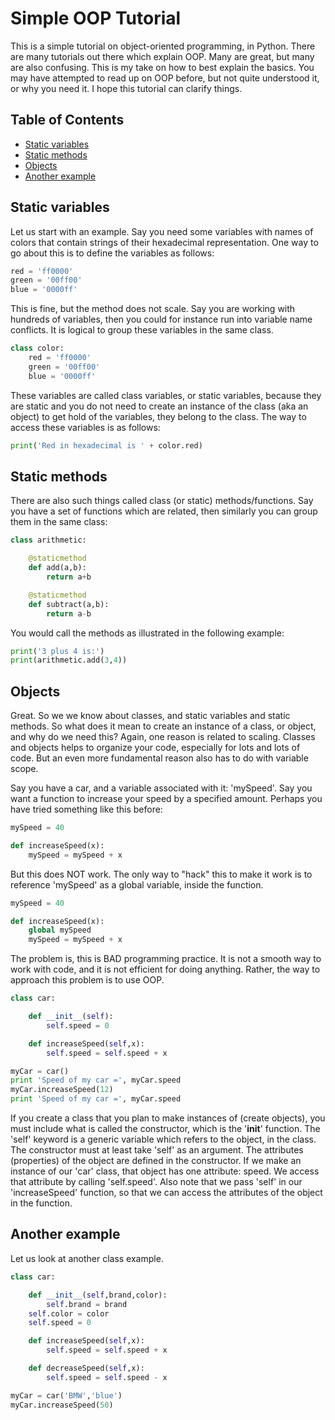 # Simple OOP Tutorial
This is a simple tutorial on object-oriented programming, in Python. There are many tutorials out there which explain OOP. Many are great, but many are also confusing. This is my take on how to best explain the basics. You may have attempted to read up on OOP before, but not quite understood it, or why you need it. I hope this tutorial can clarify things.

## Table of Contents
* [Static variables](#static-variables)
* [Static methods](#static-methods)
* [Objects](#objects)
* [Another example](#another-example)


## Static variables
Let us start with an example. Say you need some variables with names of colors that contain strings of their hexadecimal representation. One way to go about this is to define the variables as follows:
```python
red = 'ff0000'
green = '00ff00'
blue = '0000ff'
```
This is fine, but the method does not scale. Say you are working with hundreds of variables, then you could for instance run into variable name conflicts. It is logical to group these variables in the same class.
```python
class color:
    red = 'ff0000'
    green = '00ff00'
    blue = '0000ff'
```
These variables are called class variables, or static variables, because they are static and you do not need to create an instance of the class (aka an object) to get hold of the variables, they belong to the class. The way to access these variables is as follows:
```python
print('Red in hexadecimal is ' + color.red)
```

## Static methods
There are also such things called class (or static) methods/functions. Say you have a set of functions which are related, then similarly you can group them in the same class:
```python
class arithmetic:

    @staticmethod
    def add(a,b):
        return a+b

    @staticmethod
    def subtract(a,b):
        return a-b
```
You would call the methods as illustrated in the following example:
```python
print('3 plus 4 is:')
print(arithmetic.add(3,4))
```


## Objects
Great. So we we know about classes, and static variables and static methods. So what does it mean to create an instance of a class, or object, and why do we need this? Again, one reason is related to scaling. Classes and objects helps to organize your code, especially for lots and lots of code. But an even more fundamental reason also has to do with variable scope.

Say you have a car, and a variable associated with it: 'mySpeed'. Say you want a function to increase your speed by a specified amount. Perhaps you have tried something like this before:
```python
mySpeed = 40

def increaseSpeed(x):
    mySpeed = mySpeed + x
```
But this does NOT work. The only way to "hack" this to make it work is to reference 'mySpeed' as a global variable, inside the function.
```python
mySpeed = 40

def increaseSpeed(x):
    global mySpeed
    mySpeed = mySpeed + x
```
The problem is, this is BAD programming practice. It is not a smooth way to work with code, and it is not efficient for doing anything. Rather, the way to approach this problem is to use OOP.
```python
class car:

    def __init__(self):
        self.speed = 0

    def increaseSpeed(self,x):
    	self.speed = self.speed + x

myCar = car()
print 'Speed of my car =', myCar.speed
myCar.increaseSpeed(12)
print 'Speed of my car =', myCar.speed
```
If you create a class that you plan to make instances of (create objects), you must include what is called the constructor, which is the '__init__' function. The 'self' keyword is a generic variable which refers to the object, in the class. The constructor must at least take 'self' as an argument. The attributes (properties) of the object are defined in the constructor. If we make an instance of our 'car' class, that object has one attribute: speed. We access that attribute by calling 'self.speed'. Also note that we pass 'self' in our 'increaseSpeed' function, so that we can access the attributes of the object in the function.

## Another example
Let us look at another class example.
```python
class car:

    def __init__(self,brand,color):
        self.brand = brand
	self.color = color
	self.speed = 0

    def increaseSpeed(self,x):
        self.speed = self.speed + x

    def decreaseSpeed(self,x):
        self.speed = self.speed - x

myCar = car('BMW','blue')
myCar.increaseSpeed(50)
```

